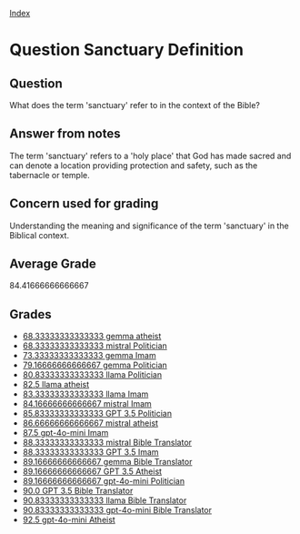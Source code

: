 
[Index](../../index.md)
# Question Sanctuary Definition
## Question
What does the term 'sanctuary' refer to in the context of the Bible?

## Answer from notes
The term 'sanctuary' refers to a 'holy place' that God has made sacred and can denote a location providing protection and safety, such as the tabernacle or temple.

## Concern used for grading
Understanding the meaning and significance of the term 'sanctuary' in the Biblical context.

## Average Grade
84.41666666666667

## Grades
 * [68.33333333333333 gemma atheist](../answers/gemma_atheist/Sanctuary_Definition.md)
 * [68.33333333333333 mistral Politician](../answers/mistral_Politician/Sanctuary_Definition.md)
 * [73.33333333333333 gemma Imam](../answers/gemma_Imam/Sanctuary_Definition.md)
 * [79.16666666666667 gemma Politician](../answers/gemma_Politician/Sanctuary_Definition.md)
 * [80.83333333333333 llama Politician](../answers/llama_Politician/Sanctuary_Definition.md)
 * [82.5 llama atheist](../answers/llama_atheist/Sanctuary_Definition.md)
 * [83.33333333333333 llama Imam](../answers/llama_Imam/Sanctuary_Definition.md)
 * [84.16666666666667 mistral Imam](../answers/mistral_Imam/Sanctuary_Definition.md)
 * [85.83333333333333 GPT 3.5 Politician](../answers/GPT_3.5_Politician/Sanctuary_Definition.md)
 * [86.66666666666667 mistral atheist](../answers/mistral_atheist/Sanctuary_Definition.md)
 * [87.5 gpt-4o-mini Imam](../answers/gpt-4o-mini_Imam/Sanctuary_Definition.md)
 * [88.33333333333333 mistral Bible Translator](../answers/mistral_Bible_Translator/Sanctuary_Definition.md)
 * [88.33333333333333 GPT 3.5 Imam](../answers/GPT_3.5_Imam/Sanctuary_Definition.md)
 * [89.16666666666667 gemma Bible Translator](../answers/gemma_Bible_Translator/Sanctuary_Definition.md)
 * [89.16666666666667 GPT 3.5 Atheist](../answers/GPT_3.5_Atheist/Sanctuary_Definition.md)
 * [89.16666666666667 gpt-4o-mini Politician](../answers/gpt-4o-mini_Politician/Sanctuary_Definition.md)
 * [90.0 GPT 3.5 Bible Translator](../answers/GPT_3.5_Bible_Translator/Sanctuary_Definition.md)
 * [90.83333333333333 llama Bible Translator](../answers/llama_Bible_Translator/Sanctuary_Definition.md)
 * [90.83333333333333 gpt-4o-mini Bible Translator](../answers/gpt-4o-mini_Bible_Translator/Sanctuary_Definition.md)
 * [92.5 gpt-4o-mini Atheist](../answers/gpt-4o-mini_Atheist/Sanctuary_Definition.md)
